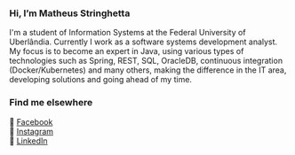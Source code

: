  ### Hi, I’m Matheus Stringhetta
I'm a student of Information Systems at the Federal University of Uberlândia.
Currently I work as a software systems development analyst.
My focus is to become an expert in Java, using various types of technologies such as Spring, REST, SQL, OracleDB, continuous integration (Docker/Kubernetes) and many others,  making the difference in the IT area, developing solutions and going ahead of my time.



### Find me elsewhere

🔎 [Facebook](https://www.facebook.com/matheus.stringhetta/) <br>
📸 [Instagram](https://www.instagram.com/sr.stringhetta/) <br>
💼 [LinkedIn](https://www.linkedin.com/in/matheus-stringhetta) <br>
<!---
Stringhetta/Stringhetta is a ✨ special ✨ repository because its `README.md` (this file) appears on your GitHub profile.
You can click the Preview link to take a look at your changes.
--->
